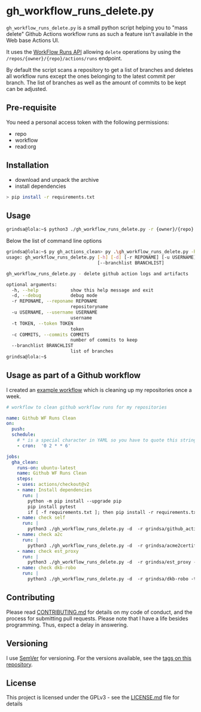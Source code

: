 <!-- markdownlint-disable  MD013 -->
# gh_workflow_runs_delete.py

`gh_workflow_runs_delete.py` is a small python script helping you to "mass delete" Github Actions workflow runs as such a feature isn't available in the Web base Actions UI.

It uses the [WorkFlow Runs API](https://docs.github.com/en/rest/reference/actions#workflow-runs) allowing `delete` operations by using the `/repos/{owner}/{repo}/actions/runs` endpoint.

By default the script scans a repository to get a list of branches and deletes all workflow runs except the ones belonging to the latest commit per branch. The list of branches as well as the amount of commits to be kept can be adjusted.

## Pre-requisite

You need a personal access token with the following permissions:

- repo
- workflow
- read:org

## Installation

- download and unpack the archive
- install dependencies

```bash
> pip install -r requirements.txt
```

## Usage

```bash
grindsa@lola:~$ python3 ./gh_workflow_runs_delete.py -r {owner}/{repo} -t {TOKEN} -u {github_user}
```

Below the list of command line options

```bash
grindsa@lola:~$ py gh_actions_clean> py .\gh_workflow_runs_delete.py -h
usage: gh_workflow_runs_delete.py [-h] [-d] [-r REPONAME] [-u USERNAME] [-t TOKEN] [-c COMMITS]
                                  [--branchlist BRANCHLIST]

gh_workflow_runs_delete.py - delete github action logs and artifacts

optional arguments:
  -h, --help            show this help message and exit
  -d, --debug           debug mode
  -r REPONAME, --reponame REPONAME
                        repositoryname
  -u USERNAME, --username USERNAME
                        username
  -t TOKEN, --token TOKEN
                        token
  -c COMMITS, --commits COMMITS
                        number of commits to keep
  --branchlist BRANCHLIST
                        list of branches
grindsa@lola:~$
```

## Usage as part of a Github workflow

I created an [example workflow](https://github.com/grindsa/gh_workflow_runs_clean/blob/main/.github/workflows/gha_clean.yml) which is cleaning up my repositories once a week.

```YAML
# workflow to clean github workflow runs for my repositories

name: Github WF Runs Clean
on:
  push:
  schedule:
    # * is a special character in YAML so you have to quote this string
    - cron:  '0 2 * * 6'

jobs:
  gha_clean:
    runs-on: ubuntu-latest
    name: Github WF Runs Clean
    steps:
    - uses: actions/checkout@v2
    - name: Install dependencies
      run: |
        python -m pip install --upgrade pip
        pip install pytest
        if [ -f requirements.txt ]; then pip install -r requirements.txt; fi
    - name: check self
      run: |
        python3 ./gh_workflow_runs_delete.py -d  -r grindsa/github_actions_clean -t ${{ secrets.GH_TOKEN }} -u ${{ secrets.GH_USER }}  -c 2
    - name: check a2c
      run: |
        python3 ./gh_workflow_runs_delete.py -d  -r grindsa/acme2certifier -t ${{ secrets.GH_TOKEN }} -u ${{ secrets.GH_USER }}  -c 2
    - name: check est_proxy
      run: |
        python3 ./gh_workflow_runs_delete.py -d  -r grindsa/est_proxy -t ${{ secrets.GH_TOKEN }} -u ${{ secrets.GH_USER }}  -c 2
    - name: check dkb-robo
      run: |
        python3 ./gh_workflow_runs_delete.py -d  -r grindsa/dkb-robo -t ${{ secrets.GH_TOKEN }} -u ${{ secrets.GH_USER }}  -c 2

```

## Contributing

Please read [CONTRIBUTING.md](https://github.com/grindsa/gh_workflow_runs_clean/blob/main/CONTRIBUTING.md) for details on my code of conduct, and the process for submitting pull requests.
Please note that I have a life besides programming. Thus, expect a delay in answering.

## Versioning

I use [SemVer](http://semver.org/) for versioning. For the versions available, see the [tags on this repository](https://github.com/grindsa/gh_workflow_runs_clean/tags).

## License

This project is licensed under the GPLv3 - see the [LICENSE.md](https://github.com/grindsa/gh_workflow_runs_clean/blob/main/LICENSE) file for details
